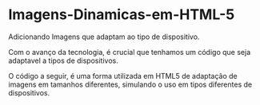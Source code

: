 # Imagens-Dinamicas-em-HTML-5
Adicionando Imagens que adaptam ao tipo de dispositivo. 

Com o avanço da tecnologia, é crucial que tenhamos um código que seja adaptavel a tipos de dispositivos.

O código a seguir, é uma forma utilizada em HTML5 de adaptação de imagens em tamanhos diferentes, simulando o uso em tipos diferentes de dispositivos.  
